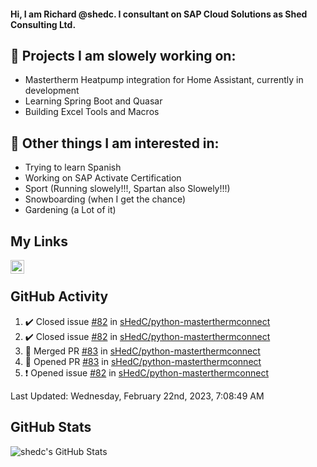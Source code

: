 #### Hi, I am Richard @shedc. I consultant on SAP Cloud Solutions as Shed Consulting Ltd.

## 👋 Projects I am slowely working on:
- Mastertherm Heatpump integration for Home Assistant, currently in development
- Learning Spring Boot and Quasar
- Building Excel Tools and Macros

## 👀 Other things I am interested in:
- Trying to learn Spanish
- Working on SAP Activate Certification
- Sport (Running slowely!!!, Spartan also Slowely!!!)
- Snowboarding (when I get the chance)
- Gardening (a Lot of it)

## My Links
[<img align="left" alt="shedc | LinkedIn" width="22px" src="https://cdn.jsdelivr.net/npm/simple-icons@v3/icons/linkedin.svg" />][linkedin]

<br/>

## GitHub Activity
<!--RECENT_ACTIVITY:start-->
1. ✔️ Closed issue [#82](https://github.com/sHedC/python-masterthermconnect/issues/82) in [sHedC/python-masterthermconnect](https://github.com/sHedC/python-masterthermconnect)
2. ✔️ Closed issue [#82](https://github.com/sHedC/python-masterthermconnect/issues/82) in [sHedC/python-masterthermconnect](https://github.com/sHedC/python-masterthermconnect)
3. 🎉 Merged PR [#83](https://github.com/sHedC/python-masterthermconnect/pull/83) in [sHedC/python-masterthermconnect](https://github.com/sHedC/python-masterthermconnect)
4. 💪 Opened PR [#83](https://github.com/sHedC/python-masterthermconnect/pull/83) in [sHedC/python-masterthermconnect](https://github.com/sHedC/python-masterthermconnect)
5. ❗️ Opened issue [#82](https://github.com/sHedC/python-masterthermconnect/issues/82) in [sHedC/python-masterthermconnect](https://github.com/sHedC/python-masterthermconnect)
<!--RECENT_ACTIVITY:end-->
<!--RECENT_ACTIVITY:last_update-->
Last Updated: Wednesday, February 22nd, 2023, 7:08:49 AM
<!--RECENT_ACTIVITY:last_update_end-->

## GitHub Stats
<img align="left" alt="shedc's GitHub Stats" src="https://github-readme-stats.vercel.app/api?username=shedc&show_icons=true&hide_title=true" />

[linkedin]: https://www.linkedin.com/in/richard-holmes-3314251/
